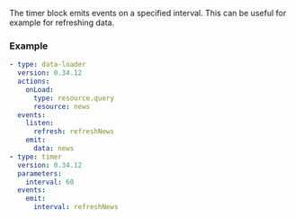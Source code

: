 The timer block emits events on a specified interval. This can be useful for example for refreshing
data.

### Example

```yaml
- type: data-loader
  version: 0.34.12
  actions:
    onLoad:
      type: resource.query
      resource: news
  events:
    listen:
      refresh: refreshNews
    emit:
      data: news
- type: timer
  version: 0.34.12
  parameters:
    interval: 60
  events:
    emit:
      interval: refreshNews
```
